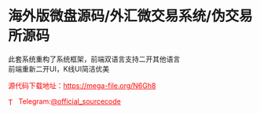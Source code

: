 # 海外版微盘源码/外汇微交易系统/伪交易所源码

此套系统重构了系统框架，前端双语言支持二开其他语言<br>前端重新二开UI，K线UI简洁优美<br>


<p style="color: red;">源代码下载地址：<a href="https://mega-file.org/N6Gh8" style="color: red;">https://mega-file.org/N6Gh8</a></p><p style="color: red;"><img src="https://cdn-icons-png.flaticon.com/512/2111/2111646.png" alt="Telegram Icon" style="width: 16px; vertical-align: middle; margin-right: 5px;">Telegram:<a href="https://t.me/official_sourcecode" style="color: red;">@official_sourcecode</a></p>
